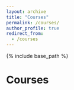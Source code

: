 ```yaml
---
layout: archive
title: "Courses"
permalink: /courses/
author_profile: true
redirect_from:
  - /courses
---
```


{% include base_path %}

Courses
=======
